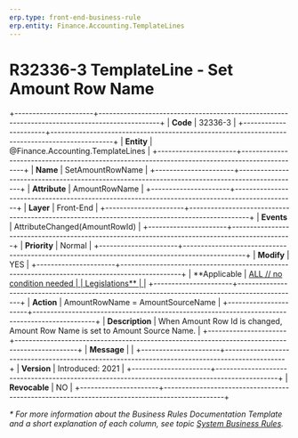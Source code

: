 ```yaml
---
erp.type: front-end-business-rule
erp.entity: Finance.Accounting.TemplateLines
---
```


# R32336-3 TemplateLine - Set Amount Row Name
+----------------------+-----------------------------------------------------------------------------------------------+
| **Code**             | 32336-3                                                                                       |
+----------------------+-----------------------------------------------------------------------------------------------+
| **Entity**           | @Finance.Accounting.TemplateLines                                                             |
+----------------------+-----------------------------------------------------------------------------------------------+
| **Name**             | SetAmountRowName                                                                              |
+----------------------+-----------------------------------------------------------------------------------------------+
| **Attribute**        | AmountRowName                                                                                 |
+----------------------+-----------------------------------------------------------------------------------------------+
| **Layer**            | Front-End                                                                                     |
+----------------------+-----------------------------------------------------------------------------------------------+
| **Events**           | AttributeChanged(AmountRowId)                                                                 |
+----------------------+-----------------------------------------------------------------------------------------------+
| **Priority**         | Normal                                                                                        |
+----------------------+-----------------------------------------------------------------------------------------------+
| **Modify**           | YES                                                                                           |
+----------------------+-----------------------------------------------------------------------------------------------+
| **Applicable         | [ALL // no condition needed                                                                   |
| Legislations**       | ](xref:applicable-legislations)                                                               |
+----------------------+-----------------------------------------------------------------------------------------------+
| **Action**           | AmountRowName = AmountSourceName                                                              |
+----------------------+-----------------------------------------------------------------------------------------------+
| **Description**      | When Amount Row Id is changed, Amount Row Name is set to Amount Source Name.                  |
+----------------------+-----------------------------------------------------------------------------------------------+
| **Message**          |                                                                                               |
+----------------------+-----------------------------------------------------------------------------------------------+
| **Version**          | Introduced: 2021                                                                              |
+----------------------+-----------------------------------------------------------------------------------------------+
| **Revocable**        | NO                                                                                            |
+----------------------+-----------------------------------------------------------------------------------------------+

*\* For more information about the Business Rules Documentation Template and a short explanation of each column, see
topic [System Business Rules](../templates/template-description-system-business-rules.md).*
